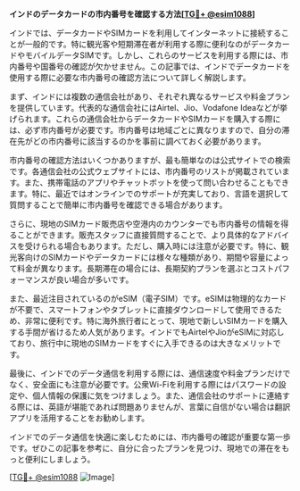 **インドのデータカードの市内番号を確認する方法[[TG💪+ @esim1088](https://t.me/s/esim1088)]**

インドでは、データカードやSIMカードを利用してインターネットに接続することが一般的です。特に観光客や短期滞在者が利用する際に便利なのがデータカードやモバイルデータSIMです。しかし、これらのサービスを利用する際には、市内番号や国番号の確認が欠かせません。この記事では、インドでデータカードを使用する際に必要な市内番号の確認方法について詳しく解説します。

まず、インドには複数の通信会社があり、それぞれ異なるサービスや料金プランを提供しています。代表的な通信会社にはAirtel、Jio、Vodafone Ideaなどが挙げられます。これらの通信会社からデータカードやSIMカードを購入する際には、必ず市内番号が必要です。市内番号は地域ごとに異なりますので、自分の滞在先がどの市内番号に該当するのかを事前に調べておく必要があります。

市内番号の確認方法はいくつかありますが、最も簡単なのは公式サイトでの検索です。各通信会社の公式ウェブサイトには、市内番号のリストが掲載されています。また、携帯電話のアプリやチャットボットを使って問い合わせることもできます。特に、最近ではオンラインでのサポートが充実しており、言語を選択して質問することで簡単に市内番号を確認できる場合があります。

さらに、現地のSIMカード販売店や空港内のカウンターでも市内番号の情報を得ることができます。販売スタッフに直接質問することで、より具体的なアドバイスを受けられる場合もあります。ただし、購入時には注意が必要です。特に、観光客向けのSIMカードやデータカードには様々な種類があり、期間や容量によって料金が異なります。長期滞在の場合には、長期契約プランを選ぶとコストパフォーマンスが良い場合が多いです。

また、最近注目されているのがeSIM（電子SIM）です。eSIMは物理的なカードが不要で、スマートフォンやタブレットに直接ダウンロードして使用できるため、非常に便利です。特に海外旅行者にとって、現地で新しいSIMカードを購入する手間が省けるため人気があります。インドでもAirtelやJioがeSIMに対応しており、旅行中に現地のSIMカードをすぐに入手できるのは大きなメリットです。

最後に、インドでのデータ通信を利用する際には、通信速度や料金プランだけでなく、安全面にも注意が必要です。公衆Wi-Fiを利用する際にはパスワードの設定や、個人情報の保護に気をつけましょう。また、通信会社のサポートに連絡する際には、英語が堪能であれば問題ありませんが、言葉に自信がない場合は翻訳アプリを活用することをお勧めします。

インドでのデータ通信を快適に楽しむためには、市内番号の確認が重要な第一歩です。ぜひこの記事を参考に、自分に合ったプランを見つけ、現地での滞在をもっと便利にしましょう。

[[TG💪+ @esim1088](https://t.me/s/esim1088) ![Image](https://i.postimg.cc/Y0z9fWf4/image.png)]